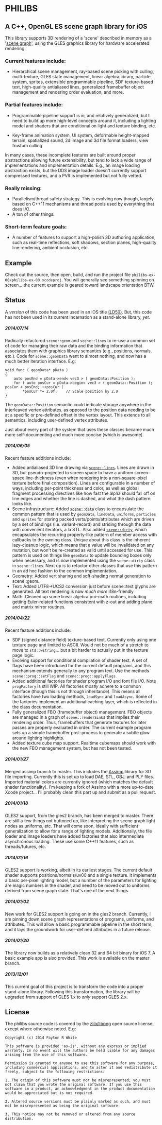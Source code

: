
# PHILIBS

## A C++, OpenGL ES scene graph library for iOS

This library supports 3D rendering of a 'scene' described in memory as a '[scene graph](http://en.wikipedia.org/wiki/Scene_graph)', using the GLES graphics library for hardware accelerated rendering.

### Current features include:

* Hierarchical scene management, ray-based scene picking with culling, multi-texture, GLES state management, linear algebra library, particle system, sprites, extensible programmable pipeline, SDF texture-based text, high-quality antialiased lines, generalized framebuffer object management and rendering order evaluation, and more.

### Partial features include:

* Programmable pipeline support is in, and relatively generalized, but I need to build up more high-level concepts around it, including a lighting model and shaders that are conditional on light and texture binding, etc.

* Key-frame animation system, UI system, deformable height-mapped terrain, spatialized sound, 2d image and 3d file format loaders, view frustum culling

In many cases, these incomplete features are built around proper abstractions allowing future extensibility, but tend to lack a wide range of implementations and implementation details.  E.g., an image loading abstraction exists, but the DDS image loader doesn't currently support compressed textures, and a PVR is implemented but not fully vetted.

### Really missing:

* Parallelism/thread safety strategy.  This is evolving now though, largely based on C++11 mechanisms and thread pools used by everything that does I/O.
* A ton of other things.

### Short-term feature goals:

* A number of features to support a high-polish 3D authoring application, such as real-time reflections, soft shadows, section planes, high-quality line rendering, ambient occlusion, etc.

## Example

Check out the source, then open, build, and run the project file `philibs-ex-00/philibs-ex-00.xcodeproj`.  You will generally see something spinning on screen... the current example is geared toward landscape orientation BTW.

## Status

A _version_ of this code has been used in an iOS title [(LD50)](http://labs.prehiti.com/ld50/).  But, this code has not been used in its current incarnation as a stand-alone library, _yet_.

##### 2014/07/14

Radically refactored `scene::geom` and `scene::lines` to re-use a common set of code for managing their raw data and the binding information that associates them with graphics library semantics (e.g., positions, normals, etc.).  Code for `scene::geomData` went to almost nothing, and now has a much better iteration interface.  E.g:

    void func ( geomData* pData )
    {
    	auto posEnd = pData->end< vec3 > ( geomData::Position );
    	for ( auto posCur = pData->begin< vec3 > ( geomData::Position ); posCur < posEnd; ++posCur )
    		*posCur *= 2.0f;	// Scale position by 2.0
    }

The `geomData::Position` semantic could indicate storage anywhere in the interleaved vertex attributes, as opposed to the position data needing to be at a specific or pre-defined offset in the vertex layout.  This extends to all semantics, including user-defined vertex attributes.

Just about every part of the system that uses these classes became much more self-documenting and much more concise (which is awesome).
    

##### 2014/06/05

Recent feature additions include:

* Added antialiased 3D line drawing via [`scene::lines`](https://github.com/prwhite/philibs/blob/master/philibs/scene/nodes/scenelines.h).  Lines are drawn in 3D, but pseudo-projected to screen space to have a uniform screen-space line-thickness (even when rendering into a non-square-pixel texture before final composition).  Lines are configurable in a number of ways, including per-point thickness and color, as well as global fragment processing directives like how fast the alpha should fall off on line edges and whether the line is dashed, and what the dash pattern looks like.
* Scene infrastructure: Added [`scene::data`](https://github.com/prwhite/philibs/blob/master/philibs/scene/scenedata.h) class to encapsulate the common pattern that is used by `geomData`, `lineData`, `uniforms`, `particles` and `sprites` for storing packed verts/points/attributes which are driven by a set of bindings (i.e. variant-record) and striding through the data with convenient iterators, a la STL.  Also added [`scene::dirty`](https://github.com/prwhite/philibs/blob/master/philibs/scene/scenedirty.h), which encapsulates the recurring property-like pattern of member access with callbacks to the owning class.  Unique about this class is the inherent lazy-cleanup logic, which means that a value will be invalidated on any mutation, but won't be re-created as valid until accessed for use.  This pattern is used on things like `geomData` to update bounding boxes only when necessary, and is now implemented using the `scene::dirty` class in `scene::lines`.  Next up is to refactor other classes that use this pattern in an ad hoc fashion to the common implementation. 
* Geometry: Added vert sharing and soft-shading normal generation to scene::geom.
* Text: Added UTF8->UCS2 conversion just before scene::text glyphs are generated.  All text rendering is now *much more* i18n-friendly
* Math: Cleaned up some linear algebra pni::math routines, including getting Euler-related functions consistent with z-out and adding plane and matrix mirror routines.

##### 2014/04/22

Recent feature additions include:

* SDF (signed distance field) texture-based text.  Currently only using one texture page and limited to ASCII.  Would not be much of a stretch to move to `std::wstring`... but a bit harder to actually put in the texture page logic.
* Evolving support for conditional compilation of shader text.  A set of flags have been introduced for the current default programs, and this mechanism extends generally to any program text.  Use the methods `scene::prog::setFlag` and `scene::prog::applyFlags`.
* Added additional factories for shader program I/O and font file I/O.  Note `progFactory` is still WIP.  All factories _mostly_ adhere to a common interface (though this is not through inheritance).  This means all factories have two loading methods, `loadSync` and `loadAsync`.  Some of the factories implement an additional caching layer, which is reflected in the class documentation.
* Fully generalized FBO (framebuffer object) management.  FBO objects are managed in a graph of `scene::renderSink`s that implies their rendering order.  Thus, framebuffers that generate textures for later passes are properly evaluated in order.  The current example program sets up a simple framebuffer post-process to generate a subtle glow around lighting highlights.
* Added texture cube map support.  Realtime cubemaps should work with the new FBO management system, but has not been tested.

##### 2014/01/27

Merged assimp branch to master.  This includes the [Assimp](http://assimp.sourceforge.net/) library for 3D file importing.  Currently this is set up to load DAE, STL, OBJ, and PLY files.  Imported material colors are currently ignored (which matches the default shader functionality).  I'm keeping a fork of Assimp with a more up-to-date Xcode project... I'll probably clean this part up and submit as a pull request.

##### 2014/01/18

GLES2 support, from the gles2 branch, has been merged to master.  There are still a few things not buttoned up, like interpreting the scene graph light nodes as uniforms, etc.  That will come soon, ideally with sufficient generalization to allow for a range of lighting models.  Additionally, the file loader and image loaders have added factories that also intermediate asynchronous loading.  These use some C++11 features, such as threads/futures, etc.

##### 2014/01/16

GLES2 support is working, albeit in its earliest stages.  The current default shader supports positions/normals/uv00 and a single texture.  It implements a basic per-pixel lighting model, but a number of the parameters for lighting are magic numbers in the shader, and need to be moved out to uniforms derived from scene graph state.  That's one of the next things.

##### 2014/01/02

New work for GLES2 support is going on in the gles2 branch.  Currently, I am pinning down scene graph representations of programs, uniforms, and attributes.  This will allow a basic programmable pipeline in the short term, and it lays the groundwork for user-defined attributes in a future release.

##### 2014/01/20

The library now builds as a relatively clean 32 and 64 bit binary for iOS 7.  A basic example app is also provided.  This work is available on the master branch.

##### 2013/12/01

This current goal of this project is to transform the code into a proper stand-alone library.  Following this transformation, the library will be upgraded from support of GLES 1.x to _only_ support GLES 2.x.

## License

The philibs source code is covered by the [zlib/libpng](http://opensource.org/licenses/Zlib) open source license, except where otherwise noted.  E.g:

	Copyright (c) 2014 Payton R White
	
	This software is provided 'as-is', without any express or implied warranty. In no event will the authors be held liable for any damages arising from the use of this software.
	
	Permission is granted to anyone to use this software for any purpose, including commercial applications, and to alter it and redistribute it freely, subject to the following restrictions:
	
	1. The origin of this software must not be misrepresented; you must not claim that you wrote the original software. If you use this software in a product, an acknowledgment in the product documentation would be appreciated but is not required.
	
	2. Altered source versions must be plainly marked as such, and must not be misrepresented as being the original software.
	
	3. This notice may not be removed or altered from any source distribution.



